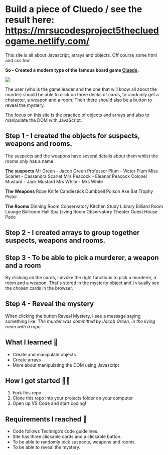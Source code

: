# Build a piece of Cluedo / see the result here: https://mrsucodesproject5thecluedogame.netlify.com/

This site is all about Javascript, arrays and objects. Off course some html and css too!

**So - Created a modern type of the famous board game [Cluedo](https://en.wikipedia.org/wiki/Cluedo).**

![](https://cdn02.nintendo-europe.com/media/images/10_share_images/games_15/nintendo_switch_download_software_1/H2x1_NSwitchDS_Cluedo_image1600w.jpg)

The user (who is the game leader and the one that will know all about the murder) should be able to click on three decks of cards, to randomly get a character, a weapon and a room. Then there should also be a button to reveal the mystery.  

The focus on this site is the practice of objects and arrays and also to manipulate the DOM with JavaScript.

## Step 1 - I created the objects for suspects, weapons and rooms.

The suspects and the weapons have several details about them whilst the rooms only has a name.

**The suspects**
 Mr Green - Jacob Green
 Professor Plum - Victor Plum
 Miss Scarlet - Cassandra Scarlet
 Mrs Peacock - Eleanor Peacock
 Colonel Mustard - Jack Mustard
 Mrs White - Mrs White
 
**The Weapons**
Rope
Knife
Candlestick
Dumbbell
Poison
Axe
Bat
Trophy
Pistol

**The Rooms**
Dinning Room
Conservatory
Kitchen
Study
Library
Billiard Room
Lounge
Ballroom
Hall
Spa
Living Room
Observatory
Theater
Guest House
Patio


## Step 2 - I created arrays to group together suspects, weapons and rooms.

## Step 3 - To be able to pick a murderer, a weapon and a room

By clicking on the cards, I invoke the right functions to pick a murderer, a room and a weapon. 
That's stored in the mysterty object and I visually see the chosen cards in the browser.

## Step 4 - Reveal the mystery

When clicking the button Reveal Mystery, I see a message saying something like:
*The murder was committed by Jacob Green, in the living room with a rope.*

## What I learned 🧠

- Create and manipulate objects
- Create arrays
- More about manipulating the DOM using Javascript

## How I got started 💪🏼

1. Fork this repo
2. Clone this repo into your projects folder on your computer
3. Open up VS Code and start coding!

## Requirements I reached 🧪

- Code follows Technigo’s code guidelines.
- Site has three clickable cards and a clickable button.
- To be able to randomly pick suspects, weapons and rooms.
- To be able to reveal the mystery.

